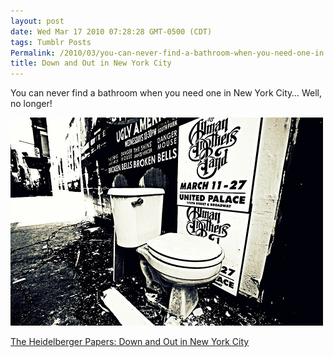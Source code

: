 ```yaml
---
layout: post
date: Wed Mar 17 2010 07:28:28 GMT-0500 (CDT)
tags: Tumblr Posts
Permalink: /2010/03/you-can-never-find-a-bathroom-when-you-need-one-in
title: Down and Out in New York City
---
```


You can never find a bathroom when you need one in New York City&hellip; Well, no longer!

![](/public/assets/tumblr/tumblr_kzfengU4mG1qa4klho1_500.jpg)

[The Heidelberger Papers: Down and Out in New York City](http://mheidelberger.blogspot.com/2010/03/down-and-out-in-new-york-city.html)
